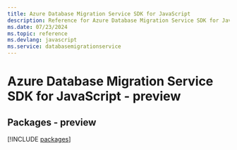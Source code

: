 ```yaml
---
title: Azure Database Migration Service SDK for JavaScript
description: Reference for Azure Database Migration Service SDK for JavaScript
ms.date: 07/23/2024
ms.topic: reference
ms.devlang: javascript
ms.service: databasemigrationservice
---
```

# Azure Database Migration Service SDK for JavaScript - preview
## Packages - preview
[!INCLUDE [packages](database-migration-service-index.md)]